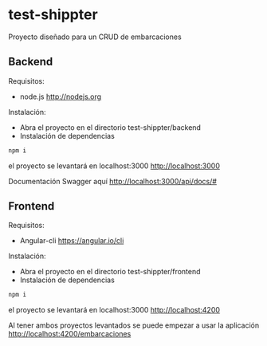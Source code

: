# test-shippter

Proyecto diseñado para un CRUD de embarcaciones

## Backend

Requisitos:
- node.js  <http://nodejs.org>

Instalación:

- Abra el proyecto en el directorio test-shippter/backend
- Instalación de dependencias

```sh
npm i
```
el proyecto se levantará en localhost:3000 <http://localhost:3000>

Documentación Swagger aquí <http://localhost:3000/api/docs/#> 

## Frontend

Requisitos:
- Angular-cli <https://angular.io/cli>

Instalación:

- Abra el proyecto en el directorio test-shippter/frontend
- Instalación de dependencias

```sh
npm i
```
el proyecto se levantará en localhost:3000 <http://localhost:4200>

Al tener ambos proyectos levantados se puede empezar a usar la aplicación <http://localhost:4200/embarcaciones>